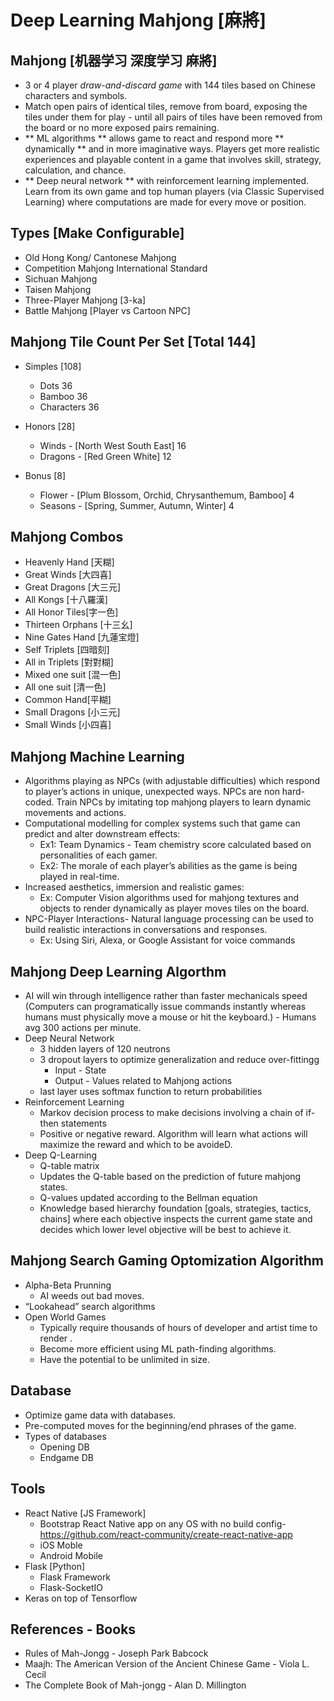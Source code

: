 # Deep Learning Mahjong [麻將]

## Mahjong [机器学习 深度学习 麻將] 
* 3 or 4 player *draw-and-discard game* with 144 tiles based on Chinese characters and symbols.
* Match open pairs of identical tiles, remove from board, exposing the tiles under them for play - until all pairs of tiles have been removed from the board or no more exposed pairs remaining.
* ** ML algorithms ** allows game to react and respond more ** dynamically ** and in more imaginative ways. Players get more realistic experiences and playable content in a game that involves skill, strategy, calculation, and chance.
* ** Deep neural network ** with reinforcement learning implemented. Learn from its own game and top human players (via Classic Supervised Learning) where computations are made for every move or position.


## Types [Make Configurable]
* Old Hong Kong/ Cantonese Mahjong
* Competition Mahjong International Standard
* Sichuan Mahjong
* Taisen Mahjong
* Three-Player Mahjong [3-ka]
* Battle Mahjong [Player vs Cartoon NPC]


## Mahjong Tile Count Per Set [Total 144]
* Simples [108]
    * Dots 36
    * Bamboo 36
    * Characters 36

* Honors [28]
    * Winds - [North West South East] 16
    * Dragons - [Red Green White] 12

* Bonus [8]
    * Flower - [Plum Blossom, Orchid, Chrysanthemum, Bamboo] 4
    * Seasons - [Spring, Summer, Autumn, Winter] 4


## Mahjong Combos 
* Heavenly Hand [天糊]
* Great Winds [大四喜]
* Great Dragons [大三元]
* All Kongs [十八羅漢]
* All Honor Tiles[字一色]
* Thirteen Orphans [十三幺]
* Nine Gates Hand [九蓮宝燈]
* Self Triplets [四暗刻]
* All in Triplets [對對糊]
* Mixed one suit [混一色]
* All one suit [清一色]
* Common Hand[平糊]
* Small Dragons [小三元]
* Small Winds [小四喜]


## Mahjong Machine Learning  
* Algorithms playing as NPCs (with adjustable difficulties) which respond to player’s actions in unique, unexpected ways. NPCs are non hard-coded. Train NPCs by imitating top mahjong players to learn dynamic movements and actions.
* Computational modelling for complex systems such that game can predict and alter downstream effects:
   * Ex1: Team Dynamics - Team chemistry score calculated based on personalities of each gamer. 
   * Ex2: The morale of each player’s abilities as the game is being played in real-time.
* Increased aesthetics, immersion and realistic games:
   * Ex: Computer Vision algorithms used for mahjong textures and objects to render dynamically as player moves tiles on the board.
* NPC-Player Interactions- Natural language processing can be used to build realistic interactions in conversations and responses. 
   * Ex: Using Siri, Alexa, or Google Assistant for voice commands 


## Mahjong Deep Learning Algorthm
* AI will win through intelligence rather than faster mechanicals speed (Computers can programatically issue commands instantly whereas humans must physically move a mouse or hit the keyboard.) - Humans avg 300 actions per minute.
* Deep Neural Network
   * 3 hidden layers of 120 neutrons 
   * 3 dropout layers to optimize generalization and reduce over-fittingg 
      * Input - State
      * Output - Values related to Mahjong actions
   * last layer uses softmax function to return probabilities 
* Reinforcement Learning
   * Markov decision process to make decisions involving a chain of if-then statements 
   * Positive or negative reward. Algorithm will learn what actions will maximize the reward and which to be avoideD.
* Deep Q-Learning
   * Q-table matrix
   * Updates the Q-table based on the prediction of future mahjong states.
   * Q-values updated according to the Bellman equation
   * Knowledge based hierarchy foundation [goals, strategies, tactics, chains] where each objective inspects the current game state and decides which lower level objective will be best to achieve it. 
   

## Mahjong Search Gaming Optomization Algorithm
* Alpha-Beta Prunning 
   * AI weeds out bad moves.
* “Lookahead” search algorithms 
* Open World Games 
   * Typically require thousands of hours of developer and artist time to render .
   * Become more efficient using ML path-finding algorithms.
   * Have the potential to be unlimited in size.


## Database
* Optimize game data with databases.
* Pre-computed moves for the beginning/end phrases of the game.
* Types of databases
   * Opening DB
   * Endgame DB 


## Tools
* React Native [JS Framework]
   * Bootstrap React Native app on any OS with no build config- https://github.com/react-community/create-react-native-app
   * iOS Moble
   * Android Mobile
* Flask [Python]
   * Flask Framework
   * Flask-SocketIO
* Keras on top of Tensorflow


## References - Books
* Rules of Mah-Jongg - Joseph Park Babcock
* Maajh: The American Version of the Ancient Chinese Game - Viola L. Cecil
* The Complete Book of Mah-jongg - Alan D. Millington
